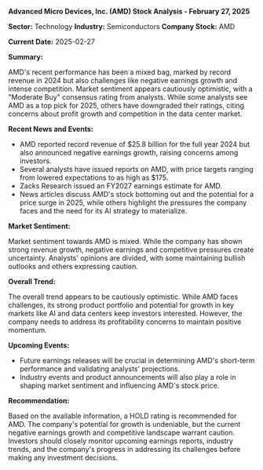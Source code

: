 **Advanced Micro Devices, Inc. (AMD) Stock Analysis - February 27, 2025**

**Sector:** Technology
**Industry:** Semiconductors
**Company Stock:** AMD

**Current Date:** 2025-02-27

**Summary:**

AMD's recent performance has been a mixed bag, marked by record revenue in 2024 but also challenges like negative earnings growth and intense competition.  Market sentiment appears cautiously optimistic, with a "Moderate Buy" consensus rating from analysts.  While some analysts see AMD as a top pick for 2025, others have downgraded their ratings, citing concerns about profit growth and competition in the data center market.

**Recent News and Events:**

* AMD reported record revenue of $25.8 billion for the full year 2024 but also announced negative earnings growth, raising concerns among investors.
* Several analysts have issued reports on AMD, with price targets ranging from lowered expectations to as high as $175.
* Zacks Research issued an FY2027 earnings estimate for AMD.
* News articles discuss AMD's stock bottoming out and the potential for a price surge in 2025, while others highlight the pressures the company faces and the need for its AI strategy to materialize.

**Market Sentiment:**

Market sentiment towards AMD is mixed. While the company has shown strong revenue growth, negative earnings and competitive pressures create uncertainty.  Analysts' opinions are divided, with some maintaining bullish outlooks and others expressing caution.

**Overall Trend:**

The overall trend appears to be cautiously optimistic.  While AMD faces challenges, its strong product portfolio and potential for growth in key markets like AI and data centers keep investors interested. However, the company needs to address its profitability concerns to maintain positive momentum.

**Upcoming Events:**

* Future earnings releases will be crucial in determining AMD's short-term performance and validating analysts' projections.
* Industry events and product announcements will also play a role in shaping market sentiment and influencing AMD's stock price.


**Recommendation:**

Based on the available information, a HOLD rating is recommended for AMD.  The company's potential for growth is undeniable, but the current negative earnings growth and competitive landscape warrant caution.  Investors should closely monitor upcoming earnings reports, industry trends, and the company's progress in addressing its challenges before making any investment decisions.